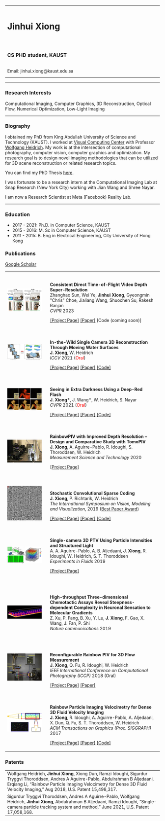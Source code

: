 <html>
<head>
<meta name="google-site-verification" content="eRLyhcIU4ZeZsNViH5cCXgT2RHidH8AyWTDs8SSG-po" />
<!-- Global site tag (gtag.js) - Google Analytics -->
<script async src="https://www.googletagmanager.com/gtag/js?id=UA-144044596-1"></script>
<script>
  window.dataLayer = window.dataLayer || [];
  function gtag(){dataLayer.push(arguments);}
  gtag('js', new Date());

  gtag('config', 'UA-144044596-1');
</script>
<!-- meta name="description" content="Jinhui Xiong's home page" -->
<link rel="stylesheet" href="assets/css/style.css">
<meta name="google-site-verification" content="eRLyhcIU4ZeZsNViH5cCXgT2RHidH8AyWTDs8SSG-po" />
<title>Jinhui Xiong - Homepage</title>
</head>
  
<body>
<table id="personalInfo" width="100%">
	<tr>
		<td width="500">
		<h1>Jinhui Xiong</h1>
		</td>
		<td rowspan="3" align="center">
		<img src="assets/img/avatar.jpg" border="0" width="400" height="225">
		</td>
	</tr>
<br>
<br>
	<tr>
		<td>	
        <h3>CS PHD student, KAUST</h3>		
<br>
		Email: jinhui.xiong@kaust.edu.sa
		</td>
	</tr>
</table>
  
<hr>
<h3>Research Interests</h3>
<p>Computational Imaging, Computer Graphics, 3D Reconstruction, Optical Flow, Numerical Optimization, Low-Light Imaging</p>  
 
<hr>
<h3>Biography</h3>
<p>I obtained my PhD from King Abdullah University of Science and Technology (KAUST). I worked at <a href="https://vccimaging.org/">Visual Computing Center</a> with Professor <a href="https://vccimaging.org/People/heidriw/">Wolfgang Heidrich</a>. My work is at the intersection of computational photography, computer vision, computer graphics and optimization. My research goal is to design novel imaging methodologies that can be utilized for 3D scene reconstruction or related research topics.</p>

<p>You can find my PhD Thesis <a href="https://vccimaging.org/Publications/Xiong2021Dissertation/Xiong2021Dissertation.pdf">here</a>.</p>
	
<p>I was fortunate to be a research intern at the Computational Imaging Lab at Snap Research (New York City) working with Jian Wang and Shree Nayar. </p>

<p>I am now a Research Scientist at Meta (Facebook) Reality Lab.
	
<hr>
<h3>Education</h3>
<ul>
  <li>2017 - 2021: Ph.D. in Computer Science, KAUST</li>
  <li>2015 - 2016: M. Sc in Computer Science, KAUST</li>
  <li>2011 - 2015: B. Eng in Electrical Engineering, City University of Hong Kong</li>
</ul>

<h3>Publications</h3>
<p><a href="https://scholar.google.com/citations?user=G2aQMDEAAAAJ&hl=en">Google Scholar</a></p>
<table id="Publications" width="100%">

<tr>
<td> <img src="assets/img/2023consistent/thumb.png" width="200px">		</td>		
<td style="padding:20px;width:75%;vertical-align:middle">
<p><b>Consistent Direct Time-of-Flight Video Depth Super-Resolution</b><br>
Zhanghao Sun, Wei Ye, <b>Jinhui Xiong</b>, Gyeongmin "Chris" Choe, Jialiang Wang, Shuochen Su, Rakesh Ranjan<br>
<em>CVPR</em> 2023 </p>
<div>
<a href="https://zhsun0357.github.io/consistent_dtof_video/">[Project Page]</a>
<a href="https://arxiv.org/pdf/2211.08658.pdf">[Paper]</a>
<a>[Code (coming soon)]</a>
</div>
</td>	
</tr>
	
<tr>
<td> <img src="assets/img/2021water/thumb.jpg" width="200px">		</td>		
<td style="padding:20px;width:75%;vertical-align:middle">
<p><b>In-the-Wild Single Camera 3D Reconstruction Through Moving Water Surfaces</b><br>
<b>J. Xiong</b>, W. Heidrich<br>
<em>ICCV</em> 2021 (<font color="red">Oral</font>)</p>
<div>
<a href="https://vccimaging.org/Publications/Xiong2021MovingWater/">[Project Page]</a>
<a href="https://vccimaging.org/Publications/Xiong2021MovingWater/Xiong2021MovingWater.pdf">[Paper]</a>
<a href="https://github.com/vccimaging/Reconstrution_Through_Moving_Water">[Code]</a>
</div>
</td>	
</tr>	
	
<tr>
<td> <img src="assets/img/2021Red/thumb.jpg" width="200px">		</td>		
<td style="padding:20px;width:75%;vertical-align:middle">
<p><b>Seeing in Extra Darkness Using a Deep-Red Flash</b><br>
<b>J. Xiong</b>*, J. Wang*, W. Heidrich, S. Nayar<br>
<em>CVPR</em> 2021 (<font color="red">Oral</font>)</p>
<div>
<a href="https://vccimaging.org/Publications/Xiong2021Seeing/">[Project Page]</a>
<a href="https://vccimaging.org/Publications/Xiong2021Seeing/Xiong2021Seeing.pdf">[Paper]</a>
<a href="https://github.com/vccimaging/Deep-Red-Flash">[Code]</a>
</div>
</td>	
</tr>

<tr>
<td> <img src="assets/img/2020RainbowPIV/thumb.jpg" width="200px">		</td>	
<td style="padding:20px;width:75%;vertical-align:middle">
<p><b>RainbowPIV with Improved Depth Resolution – <br> Design and Comparative Study with TomoPIV</b><br>
<b>J. Xiong</b>, A. Aguirre-Pablo, R. Idoughi, S. Thoroddsen, W. Heidrich<br>
<em>Measurement Science and Technology</em> 2020</p>
<p>[<a href="https://vccimaging.org/Publications/Xiong2020SuperDepthRainbowPIV/">Project Page</a>]</p> 	
</td>	
</tr>

<tr>
<td> <img src="assets/img/2019CSCS/thumb.jpg" width="200px">		</td>	
<td style="padding:20px;width:75%;vertical-align:middle">
<p><b>Stochastic Convolutional Sparse Coding</b><br>
<b>J. Xiong</b>, P. Richtarik, W. Heidrich<br>
<em>The International Symposium on Vision, Modeling and Visualization</em>, 2019 (<a href="https://www.vmv2019.uni-rostock.de/program/awards/">Best Paper Award</a>)</p>
<div>
<a href="https://vccimaging.org/Publications/Xiong2019StochasticCSC/">[Project Page]</a>
<a href="https://vccimaging.org/Publications/Xiong2019StochasticCSC/Xiong2019StochasticCSC.pdf">[Paper]</a>
<a href="https://github.com/vccimaging/Stochastic-Convolutional-Sparse-Coding">[Code]</a>
</div> 	
</td>	
</tr>	

<tr>
<td> <img src="assets/img/2019singlecamera/thumb.jpg" width="200px">		</td>	
<td style="padding:20px;width:75%;vertical-align:middle">
<p><b>Single-camera 3D PTV Using Particle Intensities and Structured Light</b><br>
A. A. Aguirre-Pablo, A. B. Aljedaani, <b>J. Xiong</b>, R. Idoughi, W. Heidrich, S. T. Thoroddsen<br>
<em>Experiments in Fluids</em> 2019</p>
<p><a href="https://vccimaging.org/Publications/Aguire-Pablo2019SingleCameraPTV/">[Project Page]</a></p> 	
</td>	
</tr>	

<tr>
<td> <img src="assets/img/2018nature/thumb.jpg" width="200px">	</td>	
<td style="padding:20px;width:75%;vertical-align:middle">
<p><b>High-throughput Three-dimensional Chemotactic Assays Reveal Steepness-dependent Complexity in Neuronal Sensation to Molecular Gradients</b><br>
Z. Xu, P. Fang, B. Xu, Y. Lu, <b>J. Xiong</b>, F. Gao, X. Wang, J. Fan, P. Shi<br>
<em>Nature communications</em> 2019</p>
</td>	
</tr>

<tr>
<td> <img src="assets/img/2018reconfigurable/thumb.jpg" width="200px">		</td>	
<td style="padding:20px;width:75%;vertical-align:middle">
<p><b>Reconfigurable Rainbow PIV for 3D Flow Measurement</b><br>
<b>J. Xiong</b>, Q. Fu, R. Idoughi, W. Heidrich<br>
<em>IEEE International Conference on Computational Photography (ICCP)</em> 2018 (Oral)</p>	
<div>
<a href="https://vccimaging.org/Publications/Xiong2017RainbowPIV/">[Project Page]</a>
<a href="https://vccimaging.org/Publications/Xiong2017RainbowPIV/Xiong2018ReconfigurableRainbowPIV.pdf">[Paper]</a>	
</div> 	
</td>	
</tr>	

<tr>
<td> <img src="assets/img/2017rainbow/thumb.jpg" width="200px">		</td>	
<td style="padding:20px;width:75%;vertical-align:middle">
<p><b>Rainbow Particle Imaging Velocimetry for Dense 3D Fluid Velocity Imaging</b><br>
<b>J. Xiong</b>, R. Idoughi, A. Aguirre-Pablo, A. Aljedaani, X. Dun, Q. Fu, S. T. Thoroddsen, W. Heidrich<br>
<em>ACM Transactions on Graphics (Proc. SIGGRAPH)</em> 2017</p>	
<div>
<a href="https://vccimaging.org/Publications/Xiong2017RainbowPIV/">[Project Page]</a>
<a href="https://vccimaging.org/Publications/Xiong2017RainbowPIV/Xiong2017RainbowPIV.pdf">[Paper]</a>
<a href="https://github.com/vccimaging/RainbowPIV">[Code]</a>
</div> 	
</td>	
</tr>	
</table>

<h3>Patents</h3>
<table id="Patents" width="100%">
<tr>		
<td>
Wolfgang Heidrich, <b>Jinhui Xiong</b>, Xiong Dun, Ramzi Idoughi, Sigurdur Tryggvi Thoroddsen,
Andres A Aguirre-Pablo, Abdulrahman B Aljedaani, Erqiang Li, “Rainbow Particle Imaging
Velocimetry for Dense 3D Fluid Velocity Imaging,” Aug 2018, U.S. Patent 15,498,317.
</td>	
</tr>	
<tr>		
<td>
Sigurdur Tryggvi Thoroddsen, Andres A Aguirre-Pablo, Wolfgang Heidrich, <b>Jinhui Xiong</b>, Abdulrahman B Aljedaani, Ramzi Idoughi, “Single-camera particle tracking system and method,” June 2021, U.S. Patent 17,058,168.
</td>	
</tr>	
</table>

</body>

</html>
